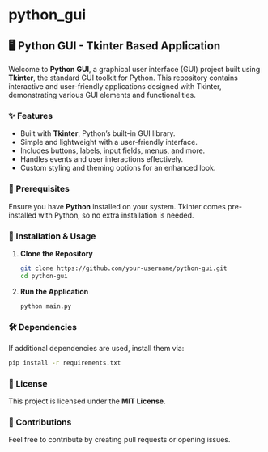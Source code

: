 # python_gui

## 🖥️ Python GUI - Tkinter Based Application  

Welcome to **Python GUI**, a graphical user interface (GUI) project built using **Tkinter**, the standard GUI toolkit for Python. This repository contains interactive and user-friendly applications designed with Tkinter, demonstrating various GUI elements and functionalities.  

### ✨ Features  
- Built with **Tkinter**, Python’s built-in GUI library.  
- Simple and lightweight with a user-friendly interface.  
- Includes buttons, labels, input fields, menus, and more.  
- Handles events and user interactions effectively.  
- Custom styling and theming options for an enhanced look.  

### 📌 Prerequisites  
Ensure you have **Python** installed on your system. Tkinter comes pre-installed with Python, so no extra installation is needed.  

### 🚀 Installation & Usage  
1. **Clone the Repository**  
   ```bash  
   git clone https://github.com/your-username/python-gui.git  
   cd python-gui  
   ```  
2. **Run the Application**  
   ```bash  
   python main.py  
   ```  

### 🛠️ Dependencies  
If additional dependencies are used, install them via:  
```bash  
pip install -r requirements.txt  
```

### 📜 License  
This project is licensed under the **MIT License**.  

### 🤝 Contributions  
Feel free to contribute by creating pull requests or opening issues.  
